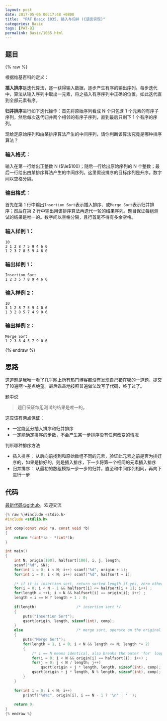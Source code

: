 ```yaml
---
layout: post
date: 2017-05-05 00:17:48 +0800
title:  "PAT Basic 1035. 插入与归并 (C语言实现)"
categories: Basic
tags: [PAT-B]
permalink: Basic/1035.html
---
```


## 题目

{% raw %}<div class="ques-view"><p>根据维基百科的定义：</p>
<p><strong>插入排序</strong>是迭代算法，逐一获得输入数据，逐步产生有序的输出序列。每步迭代中，算法从输入序列中取出一元素，将之插入有序序列中正确的位置。如此迭代直到全部元素有序。</p>
<p><strong>归并排序</strong>进行如下迭代操作：首先将原始序列看成 N 个只包含 1 个元素的有序子序列，然后每次迭代归并两个相邻的有序子序列，直到最后只剩下 1 个有序的序列。</p>
<p>现给定原始序列和由某排序算法产生的中间序列，请你判断该算法究竟是哪种排序算法？</p>
<h3 id="-">输入格式：</h3>
<p>输入在第一行给出正整数 N (<span>$\le$</span>100)；随后一行给出原始序列的 N 个整数；最后一行给出由某排序算法产生的中间序列。这里假设排序的目标序列是升序。数字间以空格分隔。</p>
<h3 id="-">输出格式：</h3>
<p>首先在第 1 行中输出<code>Insertion Sort</code>表示插入排序、或<code>Merge Sort</code>表示归并排序；然后在第 2 行中输出用该排序算法再迭代一轮的结果序列。题目保证每组测试的结果是唯一的。数字间以空格分隔，且行首尾不得有多余空格。</p>
<h3 id="-1-">输入样例 1：</h3>
<pre><code class="lang-in">10
3 1 2 8 7 5 9 4 6 0
1 2 3 7 8 5 9 4 6 0
</code></pre>
<h3 id="-1-">输出样例 1：</h3>
<pre><code class="lang-out">Insertion Sort
1 2 3 5 7 8 9 4 6 0
</code></pre>
<h3 id="-2-">输入样例 2：</h3>
<pre><code class="lang-in">10
3 1 2 8 7 5 9 4 0 6
1 3 2 8 5 7 4 9 0 6
</code></pre>
<h3 id="-2-">输出样例 2：</h3>
<pre><code class="lang-out">Merge Sort
1 2 3 8 4 5 7 9 0 6
</code></pre>
</div>{% endraw %}

## 思路

这道题是我唯一看了几乎网上所有热门博客都没有发现自己错在哪的一道题，提交了10遍啊～差点绝望。最后乖乖地按照普遍做法改写了代码，终于过了。

题中说
> 题目保证每组测试的结果是唯一的。

这应该有两点保证：
- 一定能区分插入排序和归并排序
- 一定能确定排序的步数，不会产生某一步排序没有任何改变的情况

判断哪种排序方法
- 插入排序：
从后向前找到和原始数组不同的元素，验证此元素之前是否为排好序的，如果是排好的，则是插入排序，下一步将第一个相同的元素插入排序
- 归并排序：
从最初的数组模拟一步一步的归并，直至和中间序列相同，再向下进行一步

## 代码

[最新代码@github](https://github.com/OliverLew/PAT/blob/master/PATBasic/1035.c)，欢迎交流
```c
{% raw %}#include <stdio.h>
#include <stdlib.h>

int comp(const void *a, const void *b)
{ 
    return *(int*)a - *(int*)b;
}

int main()
{
    int N, origin[100], halfsort[100], i, j, length;
    scanf("%d", &N);
    for(int i = 0; i < N; i++) scanf("%d", origin + i);
    for(int i = 0; i < N; i++) scanf("%d", halfsort + i);
    
    /* if it is insertion sort, return sorted length if yes, zero otherwise */
    for(i = 0; i < N - 1 && halfsort[i] <= halfsort[i + 1]; i++) ;
    for(length = ++i; i < N && halfsort[i] == origin[i]; i++) ;
    length = i == N ? length + 1 : 0;
    
    if(length)                  /* insertion sort */
    {
        puts("Insertion Sort");
        qsort(origin, length, sizeof(int), comp);
    }
    else                        /* merge sort, operate on the original array */
    {
        puts("Merge Sort");
        for(length = 1, i = 0; i < N && length <= N; length *= 2)
        {
            /* i == N means identical, also breaks the outer 'for' loop */
            for(i = 0; i < N && origin[i] == halfsort[i]; i++) ; 
            for(j = 0; j < N / length; j++)
                qsort(origin + j * length, length, sizeof(int), comp);
            qsort(origin + j * length, N % length, sizeof(int), comp);
        }
    }
    
    for(int i = 0; i < N; i++) 
        printf("%d%c", origin[i], i == N - 1 ? '\n' : ' ');
    
    return 0;
}
{% endraw %}
```